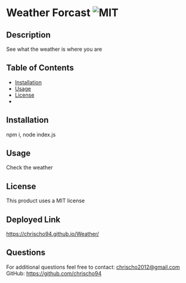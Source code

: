 # Weather Forcast ![MIT](https://img.shields.io/badge/license-MIT-red)

  ## Description 
  See what the weather is where you are

  ## Table of Contents
  * [Installation](#installation)
  * [Usage](#usage)
  * [License](#license)
  * 
  ## Installation
  npm i, node index.js

  ## Usage 
  Check the weather

  ## License
  This product uses a MIT license

  ## Deployed Link
  https://chrischo94.github.io/Weather/


  ## Questions
  For additional questions feel free to contact: chrischo2012@gmail.com
  GitHub: https://github.com/chrischo94
  